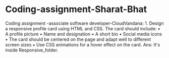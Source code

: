 # Coding-assignment-Sharat-Bhat
Coding assignment -associate software developer-CloudVandana:
      1. Design a responsive profile card using HTML and CSS. The card should include:
        • A profile picture
        • Name and designation
        • A short bio
        • Social media icons
        • The card should be centered on the page and adapt well to different screen sizes
        • Use CSS animations for a hover effect on the card.
      Ans: It's inside Responsive_folder.

      

